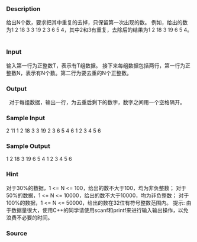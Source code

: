 
### Description
给出N个数，要求把其中重复的去掉，只保留第一次出现的数。
例如，给出的数为1 2 18 3 3 19 2 3 6 5 4，其中2和3有重复，去除后的结果为1 2 18 3 19 6 5 4。
 
### Input
输入第一行为正整数T，表示有T组数据。
接下来每组数据包括两行，第一行为正整数N，表示有N个数。第二行为要去重的N个正整数。
 
### Output
 
对于每组数据，输出一行，为去重后剩下的数字，数字之间用一个空格隔开。
### Sample Input
2
11
1 2 18 3 3 19 2 3 6 5 4
6
1 2 3 4 5 6

### Sample Output
1 2 18 3 19 6 5 4
1 2 3 4 5 6

### Hint
对于30%的数据，1 <= N <= 100，给出的数不大于100，均为非负整数；
对于50%的数据，1 <= N <= 10000，给出的数不大于10000，均为非负整数；
对于100%的数据，1 <= N <= 50000，给出的数在32位有符号整数范围内。
提示:
由于数据量很大，使用C++的同学请使用scanf和printf来进行输入输出操作，以免浪费不必要的时间。

### Source
